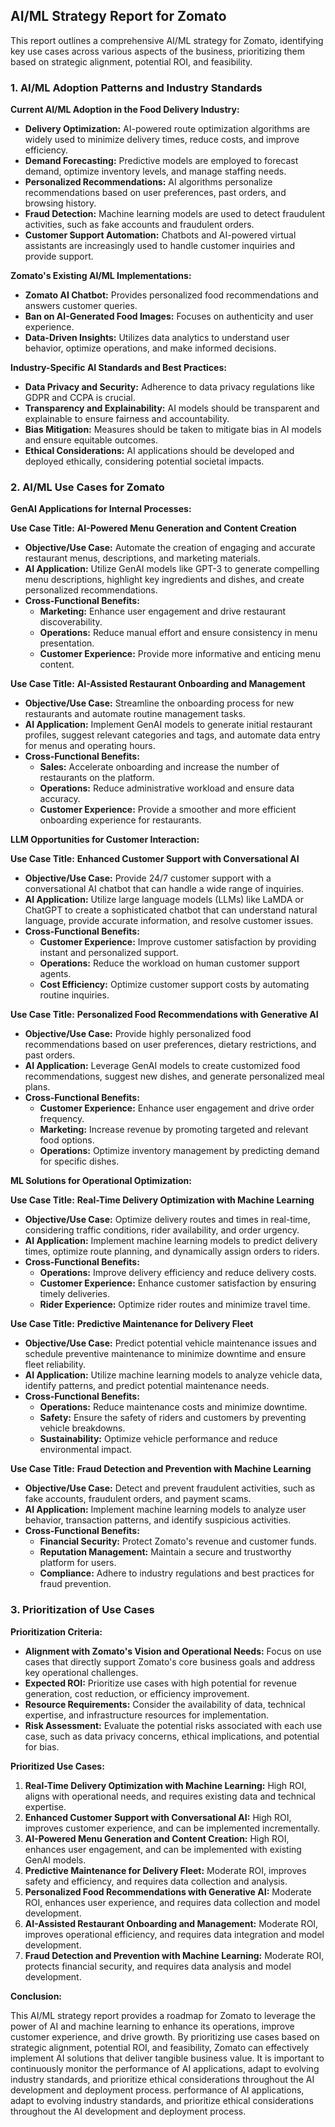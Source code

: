 ## AI/ML Strategy Report for Zomato

This report outlines a comprehensive AI/ML strategy for Zomato, identifying key use cases across various aspects of the business, prioritizing them based on strategic alignment, potential ROI, and feasibility.

### 1. AI/ML Adoption Patterns and Industry Standards

**Current AI/ML Adoption in the Food Delivery Industry:**

* **Delivery Optimization:** AI-powered route optimization algorithms are widely used to minimize delivery times, reduce costs, and improve efficiency.
* **Demand Forecasting:** Predictive models are employed to forecast demand, optimize inventory levels, and manage staffing needs.
* **Personalized Recommendations:** AI algorithms personalize recommendations based on user preferences, past orders, and browsing history.
* **Fraud Detection:** Machine learning models are used to detect fraudulent activities, such as fake accounts and fraudulent orders.
* **Customer Support Automation:** Chatbots and AI-powered virtual assistants are increasingly used to handle customer inquiries and provide support.

**Zomato's Existing AI/ML Implementations:**

* **Zomato AI Chatbot:** Provides personalized food recommendations and answers customer queries.
* **Ban on AI-Generated Food Images:** Focuses on authenticity and user experience.
* **Data-Driven Insights:** Utilizes data analytics to understand user behavior, optimize operations, and make informed decisions.

**Industry-Specific AI Standards and Best Practices:**

* **Data Privacy and Security:** Adherence to data privacy regulations like GDPR and CCPA is crucial.
* **Transparency and Explainability:** AI models should be transparent and explainable to ensure fairness and accountability.
* **Bias Mitigation:** Measures should be taken to mitigate bias in AI models and ensure equitable outcomes.
* **Ethical Considerations:** AI applications should be developed and deployed ethically, considering potential societal impacts.

### 2. AI/ML Use Cases for Zomato

**GenAI Applications for Internal Processes:**

**Use Case Title:** **AI-Powered Menu Generation and Content Creation**

* **Objective/Use Case:** Automate the creation of engaging and accurate restaurant menus, descriptions, and marketing materials.
* **AI Application:** Utilize GenAI models like GPT-3 to generate compelling menu descriptions, highlight key ingredients and dishes, and create personalized recommendations.
* **Cross-Functional Benefits:**
    * **Marketing:** Enhance user engagement and drive restaurant discoverability.
    * **Operations:** Reduce manual effort and ensure consistency in menu presentation.
    * **Customer Experience:** Provide more informative and enticing menu content.

**Use Case Title:** **AI-Assisted Restaurant Onboarding and Management**

* **Objective/Use Case:** Streamline the onboarding process for new restaurants and automate routine management tasks.
* **AI Application:** Implement GenAI models to generate initial restaurant profiles, suggest relevant categories and tags, and automate data entry for menus and operating hours.
* **Cross-Functional Benefits:**
    * **Sales:** Accelerate onboarding and increase the number of restaurants on the platform.
    * **Operations:** Reduce administrative workload and ensure data accuracy.
    * **Customer Experience:** Provide a smoother and more efficient onboarding experience for restaurants.

**LLM Opportunities for Customer Interaction:**

**Use Case Title:** **Enhanced Customer Support with Conversational AI**

* **Objective/Use Case:** Provide 24/7 customer support with a conversational AI chatbot that can handle a wide range of inquiries.
* **AI Application:** Utilize large language models (LLMs) like LaMDA or ChatGPT to create a sophisticated chatbot that can understand natural language, provide accurate information, and resolve customer issues.
* **Cross-Functional Benefits:**
    * **Customer Experience:** Improve customer satisfaction by providing instant and personalized support.
    * **Operations:** Reduce the workload on human customer support agents.
    * **Cost Efficiency:** Optimize customer support costs by automating routine inquiries.

**Use Case Title:** **Personalized Food Recommendations with Generative AI**

* **Objective/Use Case:** Provide highly personalized food recommendations based on user preferences, dietary restrictions, and past orders.
* **AI Application:** Leverage GenAI models to create customized food recommendations, suggest new dishes, and generate personalized meal plans.
* **Cross-Functional Benefits:**
    * **Customer Experience:** Enhance user engagement and drive order frequency.
    * **Marketing:** Increase revenue by promoting targeted and relevant food options.
    * **Operations:** Optimize inventory management by predicting demand for specific dishes.

**ML Solutions for Operational Optimization:**

**Use Case Title:** **Real-Time Delivery Optimization with Machine Learning**

* **Objective/Use Case:** Optimize delivery routes and times in real-time, considering traffic conditions, rider availability, and order urgency.
* **AI Application:** Implement machine learning models to predict delivery times, optimize route planning, and dynamically assign orders to riders.
* **Cross-Functional Benefits:**
    * **Operations:** Improve delivery efficiency and reduce delivery costs.
    * **Customer Experience:** Enhance customer satisfaction by ensuring timely deliveries.
    * **Rider Experience:** Optimize rider routes and minimize travel time.

**Use Case Title:** **Predictive Maintenance for Delivery Fleet**

* **Objective/Use Case:** Predict potential vehicle maintenance issues and schedule preventive maintenance to minimize downtime and ensure fleet reliability.
* **AI Application:** Utilize machine learning models to analyze vehicle data, identify patterns, and predict potential maintenance needs.
* **Cross-Functional Benefits:**
    * **Operations:** Reduce maintenance costs and minimize downtime.
    * **Safety:** Ensure the safety of riders and customers by preventing vehicle breakdowns.
    * **Sustainability:** Optimize vehicle performance and reduce environmental impact.

**Use Case Title:** **Fraud Detection and Prevention with Machine Learning**

* **Objective/Use Case:** Detect and prevent fraudulent activities, such as fake accounts, fraudulent orders, and payment scams.
* **AI Application:** Implement machine learning models to analyze user behavior, transaction patterns, and identify suspicious activities.
* **Cross-Functional Benefits:**
    * **Financial Security:** Protect Zomato's revenue and customer funds.
    * **Reputation Management:** Maintain a secure and trustworthy platform for users.
    * **Compliance:** Adhere to industry regulations and best practices for fraud prevention.

### 3. Prioritization of Use Cases

**Prioritization Criteria:**

* **Alignment with Zomato's Vision and Operational Needs:** Focus on use cases that directly support Zomato's core business goals and address key operational challenges.
* **Expected ROI:** Prioritize use cases with high potential for revenue generation, cost reduction, or efficiency improvement.
* **Resource Requirements:** Consider the availability of data, technical expertise, and infrastructure resources for implementation.
* **Risk Assessment:** Evaluate the potential risks associated with each use case, such as data privacy concerns, ethical implications, and potential for bias.

**Prioritized Use Cases:**

1. **Real-Time Delivery Optimization with Machine Learning:** High ROI, aligns with operational needs, and requires existing data and technical expertise.
2. **Enhanced Customer Support with Conversational AI:** High ROI, improves customer experience, and can be implemented incrementally.
3. **AI-Powered Menu Generation and Content Creation:** High ROI, enhances user engagement, and can be implemented with existing GenAI models.
4. **Predictive Maintenance for Delivery Fleet:** Moderate ROI, improves safety and efficiency, and requires data collection and analysis.
5. **Personalized Food Recommendations with Generative AI:** Moderate ROI, enhances user experience, and requires data collection and model development.
6. **AI-Assisted Restaurant Onboarding and Management:** Moderate ROI, improves operational efficiency, and requires data integration and model development.
7. **Fraud Detection and Prevention with Machine Learning:** Moderate ROI, protects financial security, and requires data analysis and model development.

**Conclusion:**

This AI/ML strategy report provides a roadmap for Zomato to leverage the power of AI and machine learning to enhance its operations, improve customer experience, and drive growth. By prioritizing use cases based on strategic alignment, potential ROI, and feasibility, Zomato can effectively implement AI solutions that deliver tangible business value. It is important to continuously monitor the performance of AI applications, adapt to evolving industry standards, and prioritize ethical considerations throughout the AI development and deployment process.
 performance of AI applications, adapt to evolving industry standards, and prioritize ethical considerations throughout the AI development and deployment process.